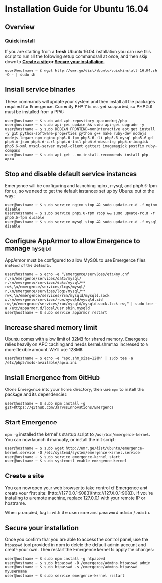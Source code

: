 # Installation Guide for Ubuntu 16.04

## Overview

### Quick install

If you are starting from a **fresh** Ubuntu 16.04 installation you can use this script to run all the following setup commandsall at once, and then skip down to **[Create a site](#create-a-site) or [Secure your installation](#secure-your-installation)**.

```language-bash
user@hostname ~ $ wget http://emr.ge/dist/ubuntu/quickinstall-16.04.sh -O - | sudo sh
```

## Install service binaries

These commands will update your system and then install all the packages required for Emergence. Currently PHP 7
is not yet supported, so PHP 5.6 must be installed from a PPA:

```language-bash
user@hostname ~ $ sudo add-apt-repository ppa:ondrej/php
user@hostname ~ $ sudo apt-get update && sudo apt-get upgrade -y
user@hostname ~ $ sudo DEBIAN_FRONTEND=noninteractive apt-get install -y git python-software-properties python g++ make ruby-dev nodejs nodejs-legacy npm nginx php5.6-fpm php5.6-cli php5.6-mysql php5.6-gd php5.6-json php5.6-curl php5.6-intl php5.6-mbstring php5.6-imagick php5.6-xml mysql-server mysql-client gettext imagemagick postfix ruby-compass
user@hostname ~ $ sudo apt-get --no-install-recommends install php-apcu
```

## Stop and disable default service instances

Emergence will be configuring and launching nginx, mysql, and php5.6-fpm for us, so we need to get the default instances set up by Ubuntu out of the way:

```language-bash
user@hostname ~ $ sudo service nginx stop && sudo update-rc.d -f nginx disable
user@hostname ~ $ sudo service php5.6-fpm stop && sudo update-rc.d -f php5.6-fpm disable
user@hostname ~ $ sudo service mysql stop && sudo update-rc.d -f mysql disable
```

## Configure AppArmor to allow Emergence to manage `mysqld`

AppArmor must be configured to allow MySQL to use Emergence files instead of the defaults:

```language-bash
user@hostname ~ $ echo -e "/emergence/services/etc/my.cnf r,\n/emergence/services/data/mysql/ r,\n/emergence/services/data/mysql/** rwk,\n/emergence/services/logs/mysql/ r,\n/emergence/services/logs/mysql/** rwk,\n/emergence/services/run/mysqld/mysqld.sock w,\n/emergence/services/run/mysqld/mysqld.pid rw,\n/emergence/services/run/mysqld/mysqld.sock.lock rw," | sudo tee -a /etc/apparmor.d/local/usr.sbin.mysqld
user@hostname ~ $ sudo service apparmor restart
```

## Increase shared memory limit

Ubuntu comes with a low limit of 32MB for shared memory. Emergence relies heavily on APC caching and needs kernel.shmmax increased to a more flexible amount. We'll use 128MB:

```language-bash
user@hostname ~ $ echo -e "apc.shm_size=128M" | sudo tee -a /etc/php5/mods-available/apcu.ini
```

## Install Emergence from GitHub

Clone Emergence into your home directory, then use `npm` to install the package and its dependencies:

```language-bash
user@hostname ~ $ sudo npm install -g git+https://github.com/JarvusInnovations/Emergence
```

## Start Emergence

`npm -g` installed the kernel's startup script to `/usr/bin/emergence-kernel`. You can now launch it manually, or install the init script:

```language-bash
user@hostname ~ $ sudo wget http://emr.ge/dist/ubuntu/emergence-kernel.service -O /etc/systemd/system/emergence-kernel.service
user@hostname ~ $ sudo service emergence-kernel start
user@hostname ~ $ sudo systemctl enable emergence-kernel
```

## Create a site

You can now open your web browser to take control of Emergence and create your first site: [http://127.0.0.1:9083](http://127.0.0.1:9083). If you're installing to a remote machine, replace 127.0.0.1 with your remote IP or hostname.

When prompted, log in with the username and password <kbd>admin</kbd> / <kbd>admin</kbd>.

## Secure your installation

Once you confirm that you are able to access the control panel, use the `htpasswd` tool provided in npm to delete the default admin account and create your own. Then restart the Emergence kernel to apply the changes:

```language-bash
user@hostname ~ $ sudo npm install -g htpasswd
user@hostname ~ $ sudo htpasswd -D /emergence/admins.htpasswd admin
user@hostname ~ $ sudo htpasswd -s /emergence/admins.htpasswd myusername
user@hostname ~ $ sudo service emergence-kernel restart
